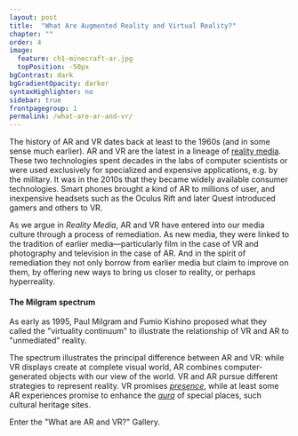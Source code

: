 ```yaml
---
layout: post
title:  "What Are Augmented Reality and Virtual Reality?"
chapter: ""
order: 4
image:
  feature: ch1-minecraft-ar.jpg
  topPosition: -50px
bgContrast: dark
bgGradientOpacity: darker
syntaxHighlighter: no
sidebar: true
frontpagegroup: 1
permalink: /what-are-ar-and-vr/
---
```

The history of AR and VR dates back at least to the 1960s (and in some sense much earlier). AR and VR are the latest in a lineage of <a class="exlink" href="{{site.baseurl}}/history"> reality media</a>. These two technologies spent decades in the labs of computer scientists or were used exclusively for specialized and expensive applications, e.g. by the military. It was in the 2010s that they became widely available consumer technologies. Smart phones brought a kind of AR to millions of user, and inexpensive headsets such as the Oculus Rift and later Quest introduced gamers and others to VR. 

As we argue in <i>Reality Media</i>, AR and VR have entered into our media culture through a process of remediation. As new media, they were linked to the tradition of earlier media&mdash;particularly film in the case of VR and photography and television in the case of AR. And in the spirit of remediation they not only borrow from earlier media but claim to improve on them, by offering new ways to bring us closer to reality, or perhaps hyperreality. 

#### The Milgram spectrum

As early as 1995, Paul Milgram and Fumio Kishino proposed what they called the "virtuality continuum" to illustrate the relationship of VR and AR to "unmediated" reality.

<div class="img img--fullContainer img--6xLeading" style="background-image: url({{ site.baseurl_book_img }}/milgram.jpg);"></div>

The spectrum illustrates the principal difference between AR and VR: while VR displays create at complete visual world, AR combines computer-generated objects with our view of the world. VR and AR pursue different strategies to represent reality. VR promises <a class="exlink" href="{{site.baseurl}}/presence"> *presence*</a>, while at least some AR experiences promise to enhance the  <a class="exlink" href="{{site.baseurl}}/presence#aura">*aura*</a> of special places, such cultural heritage sites. 

Enter the <a class="xrlink" room="0" waypoint="arvr">"What are AR and VR?" Gallery</a>.
